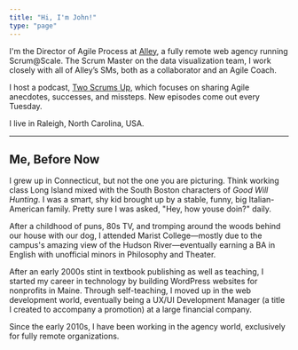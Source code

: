 ```yaml
---
title: "Hi, I'm John!"
type: "page"
---
```


I'm the Director of Agile Process at [Alley](https://alley.co/), a fully remote web agency running Scrum@Scale. The Scrum Master on the data visualization team, I work closely with all of Alley’s SMs, both as a collaborator and an Agile Coach.

I host a podcast, [Two Scrums Up](http://twoscrumsup.com/), which focuses on sharing Agile anecdotes, successes, and missteps. New episodes come out every Tuesday.

I live in Raleigh, North Carolina, USA.

---

## Me, Before Now
I grew up in Connecticut, but not the one you are picturing. Think working class Long Island mixed with the South Boston characters of _Good Will Hunting_. I was a smart, shy kid brought up by a stable, funny, big Italian-American family. Pretty sure I was asked, "Hey, how youse doin?" daily.

After a childhood of puns, 80s TV, and tromping around the woods behind our house with our dog, I attended Marist College—mostly due to the campus's amazing view of the Hudson River—eventually earning a BA in English with unofficial minors in Philosophy and Theater.

After an early 2000s stint in textbook publishing as well as teaching, I started my career in technology by building WordPress websites for nonprofits in Maine. Through self-teaching, I moved up in the web development world, eventually being a UX/UI Development Manager (a title I created to accompany a promotion) at a large financial company.

Since the early 2010s, I have been working in the agency world, exclusively for fully remote organizations.
